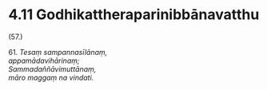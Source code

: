 # 4.11 Godhikattheraparinibbānavatthu

(57.)

61\. _Tesaṃ sampannasīlānaṃ,_  
_appamādavihārinaṃ;_  
_Sammadaññāvimuttānaṃ,_  
_māro maggaṃ na vindati._
